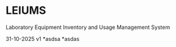 # LEIUMS
Laboratory Equipment Inventory and Usage Management System

31-10-2025 v1
  *asdsa
  *asdas
